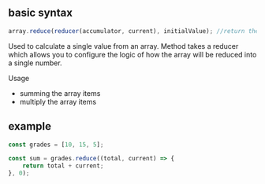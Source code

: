 ## basic syntax

```js
array.reduce(reducer(accumulator, current), initialValue); //return the single value - result of reducer function iterating over each item
```
Used to calculate a single value from an array. Method takes a reducer which allows you to configure the logic of how the array will be reduced into a single number.

Usage
- summing the array items
- multiply the array items

## example

```javascript
const grades = [10, 15, 5];

const sum = grades.reduce((total, current) => { 
    return total + current;
}, 0);
```

